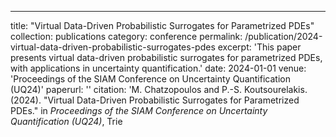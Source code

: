 ---
title: "Virtual Data-Driven Probabilistic Surrogates for Parametrized PDEs"
collection: publications
category: conference
permalink: /publication/2024-virtual-data-driven-probabilistic-surrogates-pdes
excerpt: 'This paper presents virtual data-driven probabilistic surrogates for parametrized PDEs, with applications in uncertainty quantification.'
date: 2024-01-01
venue: 'Proceedings of the SIAM Conference on Uncertainty Quantification (UQ24)'
paperurl: ''
citation: 'M. Chatzopoulos and P.-S. Koutsourelakis. (2024). &quot;Virtual Data-Driven Probabilistic Surrogates for Parametrized PDEs.&quot; in <i>Proceedings of the SIAM Conference on Uncertainty Quantification (UQ24)</i>, Trie

